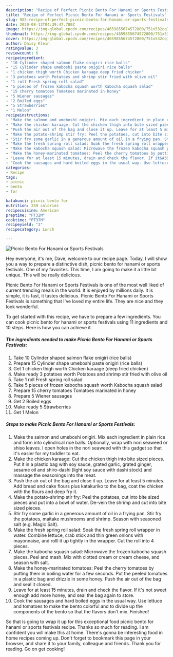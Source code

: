 ```yaml
---
description: "Recipe of Perfect Picnic Bento For Hanami or Sports Festivals"
title: "Recipe of Perfect Picnic Bento For Hanami or Sports Festivals"
slug: 985-recipe-of-perfect-picnic-bento-for-hanami-or-sports-festivals
date: 2020-08-13T04:39:47.700Z
image: https://img-global.cpcdn.com/recipes/4659855674572800/751x532cq70/picnic-bento-for-hanami-or-sports-festivals-recipe-main-photo.jpg
thumbnail: https://img-global.cpcdn.com/recipes/4659855674572800/751x532cq70/picnic-bento-for-hanami-or-sports-festivals-recipe-main-photo.jpg
cover: https://img-global.cpcdn.com/recipes/4659855674572800/751x532cq70/picnic-bento-for-hanami-or-sports-festivals-recipe-main-photo.jpg
author: Daisy Klein
ratingvalue: 3
reviewcount: 6
recipeingredient:
- "10 Cylinder shaped salmon flake onigiri rice balls"
- "15 Cylinder shape umeboshi paste onigiri rice balls"
- "1 chicken thigh worth Chicken karaage deep fried chicken"
- "3 potatoes worth Potatoes and shrimp stir fried with olive oil"
- "1 roll Fresh spring roll salad"
- "5 pieces of frozen kabocha squash worth Kabocha squash salad"
- "15 cherry tomatoes Tomatoes marinated in honey"
- "5 Wiener sausages"
- "2 Boiled eggs"
- "5 Strawberries"
- "1 Melon"
recipeinstructions:
- "Make the salmon and umeboshi onigiri. Mix each ingredient in plain rice and form into cylindrical rice balls. Optionally, wrap with nori seaweed or shiso leaves. I open holes in the nori seaweed with this gadget so that it&#39;s easier for my toddler to eat."
- "Make the chicken karaage: Cut the chicken thigh into bite sized pieces. Put it in a plastic bag with soy sauce, grated garlic, grated ginger, sesame oil and shiro-dashi (light soy sauce with dashi stock) and massage the seasonings into the meat."
- "Push the air out of the bag and close it up. Leave for at least 5 minutes. Add bread and cake flours plus katakuriko to the bag, coat the chicken with the flours and deep fry it."
- "Make the potato-shrimp stir fry: Peel the potatoes, cut into bite sized pieces and put into a bowl of water. De-vein the shrimp and cut into bite sized pieces."
- "Stir fry some garlic in a generous amount of oil in a frying pan. Stir fry the potatoes, maitake mushrooms and shrimp. Season with seasoned salt (e.g. Magic Salt)."
- "Make the fresh spring roll salad: Soak the fresh spring roll wrapper in water. Combine lettuce, crab stick and thin green onions with mayonnaise, and rolll it up tightly in the wrapper. Cut the roll into 4 pieces."
- "Make the kabocha squash salad: Microwave the frozen kabocha squash pieces. Peel and mash. Mix with clotted cream or cream cheese, and season with salt."
- "Make the honey-marinated tomatoes: Peel the cherry tomatoes by putting them in boiling water for a few seconds. Put the peeled tomatoes in a plastic bag and drizzle in some honey. Push the air out of the bag and seal it closed."
- "Leave for at least 15 minutes, drain and check the flavor. If it&#39;s not sweet enough add more honey, and seal the bag again to store."
- "Cook the sausages and hard boiled eggs in the usual way. Use lettuce and tomatoes to make the bento colorful and to divide up the components of the bento so that the flavors don&#39;t mix. Finished!"
categories:
- Recipe
tags:
- picnic
- bento
- for

katakunci: picnic bento for 
nutrition: 249 calories
recipecuisine: American
preptime: "PT32M"
cooktime: "PT37M"
recipeyield: "3"
recipecategory: Lunch

---
```



![Picnic Bento For Hanami or Sports Festivals](https://img-global.cpcdn.com/recipes/4659855674572800/751x532cq70/picnic-bento-for-hanami-or-sports-festivals-recipe-main-photo.jpg)

Hey everyone, it's me, Dave, welcome to our recipe page. Today, I will show you a way to prepare a distinctive dish, picnic bento for hanami or sports festivals. One of my favorites. This time, I am going to make it a little bit unique. This will be really delicious.



Picnic Bento For Hanami or Sports Festivals is one of the most well liked of current trending meals in the world. It is enjoyed by millions daily. It is simple, it is fast, it tastes delicious. Picnic Bento For Hanami or Sports Festivals is something that I've loved my entire life. They are nice and they look wonderful.


To get started with this recipe, we have to prepare a few ingredients. You can cook picnic bento for hanami or sports festivals using 11 ingredients and 10 steps. Here is how you can achieve it.

<!--inarticleads1-->

##### The ingredients needed to make Picnic Bento For Hanami or Sports Festivals:

1. Take 10 Cylinder shaped salmon flake onigiri (rice balls)
1. Prepare 15 Cylinder shape umeboshi paste onigiri (rice balls)
1. Get 1 chicken thigh worth Chicken karaage (deep fried chicken)
1. Make ready 3 potatoes worth Potatoes and shrimp stir fried with olive oil
1. Take 1 roll Fresh spring roll salad
1. Take 5 pieces of frozen kabocha squash worth Kabocha squash salad
1. Prepare 15 cherry tomatoes Tomatoes marinated in honey
1. Prepare 5 Wiener sausages
1. Get 2 Boiled eggs
1. Make ready 5 Strawberries
1. Get 1 Melon




<!--inarticleads2-->

##### Steps to make Picnic Bento For Hanami or Sports Festivals:

1. Make the salmon and umeboshi onigiri. Mix each ingredient in plain rice and form into cylindrical rice balls. Optionally, wrap with nori seaweed or shiso leaves. I open holes in the nori seaweed with this gadget so that it&#39;s easier for my toddler to eat.
1. Make the chicken karaage: Cut the chicken thigh into bite sized pieces. Put it in a plastic bag with soy sauce, grated garlic, grated ginger, sesame oil and shiro-dashi (light soy sauce with dashi stock) and massage the seasonings into the meat.
1. Push the air out of the bag and close it up. Leave for at least 5 minutes. Add bread and cake flours plus katakuriko to the bag, coat the chicken with the flours and deep fry it.
1. Make the potato-shrimp stir fry: Peel the potatoes, cut into bite sized pieces and put into a bowl of water. De-vein the shrimp and cut into bite sized pieces.
1. Stir fry some garlic in a generous amount of oil in a frying pan. Stir fry the potatoes, maitake mushrooms and shrimp. Season with seasoned salt (e.g. Magic Salt).
1. Make the fresh spring roll salad: Soak the fresh spring roll wrapper in water. Combine lettuce, crab stick and thin green onions with mayonnaise, and rolll it up tightly in the wrapper. Cut the roll into 4 pieces.
1. Make the kabocha squash salad: Microwave the frozen kabocha squash pieces. Peel and mash. Mix with clotted cream or cream cheese, and season with salt.
1. Make the honey-marinated tomatoes: Peel the cherry tomatoes by putting them in boiling water for a few seconds. Put the peeled tomatoes in a plastic bag and drizzle in some honey. Push the air out of the bag and seal it closed.
1. Leave for at least 15 minutes, drain and check the flavor. If it&#39;s not sweet enough add more honey, and seal the bag again to store.
1. Cook the sausages and hard boiled eggs in the usual way. Use lettuce and tomatoes to make the bento colorful and to divide up the components of the bento so that the flavors don&#39;t mix. Finished!




So that is going to wrap it up for this exceptional food picnic bento for hanami or sports festivals recipe. Thanks so much for reading. I am confident you will make this at home. There's gonna be interesting food in home recipes coming up. Don't forget to bookmark this page in your browser, and share it to your family, colleague and friends. Thank you for reading. Go on get cooking!

